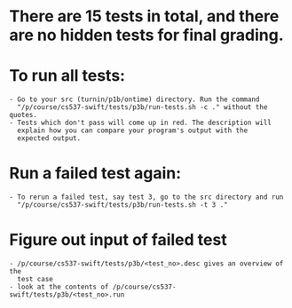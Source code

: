 # There are 15 tests in total, and there are no hidden tests for final grading.

# To run all tests:
    - Go to your src (turnin/p1b/ontime) directory. Run the command
      "/p/course/cs537-swift/tests/p3b/run-tests.sh -c ." without the quotes.
    - Tests which don't pass will come up in red. The description will
      explain how you can compare your program's output with the
      expected output.


# Run a failed test again:
    - To rerun a failed test, say test 3, go to the src directory and run
      "/p/course/cs537-swift/tests/p3b/run-tests.sh -t 3 ."


# Figure out input of failed test
    - /p/course/cs537-swift/tests/p3b/<test_no>.desc gives an overview of the
      test case
    - look at the contents of /p/course/cs537-swift/tests/p3b/<test_no>.run
